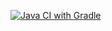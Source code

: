 [![Java CI with Gradle](https://github.com/Buslich/DZ5_Task2_Auto/actions/workflows/gradle.yml/badge.svg)](https://github.com/Buslich/DZ5_Task2_Auto/actions/workflows/gradle.yml)
